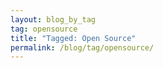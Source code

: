 ```yaml
---
layout: blog_by_tag
tag: opensource
title: "Tagged: Open Source"
permalink: /blog/tag/opensource/
---
```


